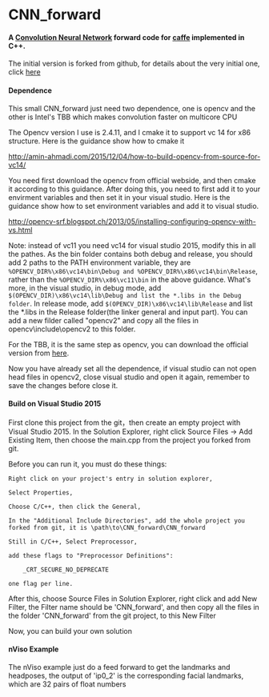 # CNN_forward
#### A [Convolution Neural Network](https://en.wikipedia.org/wiki/Convolutional_neural_network) forward code for [caffe](http://caffe.berkeleyvision.org/) implemented in C++.

The initial version is forked from github, for details about the very initial one, click [here](https://github.com/ihciah/CNN_forward)

#### Dependence
This small CNN_forward just need two dependence, one is opencv and the other is Intel's TBB which makes convolution faster on multicore CPU

The Opencv version I use is 2.4.11, and I cmake it to support vc 14 for x86 structure.  Here is the guidance show how to cmake it

http://amin-ahmadi.com/2015/12/04/how-to-build-opencv-from-source-for-vc14/

You need first download the opencv from official webside, and then cmake it according to this guidance. After doing this, you need to first add it to your envirment variables and then set it in your visual studio. Here is the guidance show how to set environment variables and add it to visual studio.

http://opencv-srf.blogspot.ch/2013/05/installing-configuring-opencv-with-vs.html

Note: instead of vc11 you need vc14 for visual studio 2015, modify this in all the pathes. As the bin folder contains both debug and release, you should add 2 paths to the PATH environment variable, they are
`%OPENCV_DIR%\x86\vc14\bin\Debug and %OPENCV_DIR%\x86\vc14\bin\Release`,
 rather than the `%OPENCV_DIR%\x86\vc11\bin` in the above guidance. What's more, in the visual studio, in debug mode, add `$(OPENCV_DIR)\x86\vc14\lib\Debug and list the *.libs in the Debug folder`. In release mode, add `$(OPENCV_DIR)\x86\vc14\lib\Release` and list the *.libs in the Release folder(the linker general and input part). You can add a new filder called "opencv2" and copy all the files in opencv\include\opencv2 to this folder.

 For the TBB, it is the same step as opencv, you can download the official version from [here](https://www.threadingbuildingblocks.org).

Now you have already set all the dependence, if visual studio can not open head files in opencv2, close visual studio and open it again, remember to save the changes before close it.


#### Build on Visual Studio 2015

First clone this project from the git，then create an empty project with Visual Studio 2015. In the Solution Explorer, right click Source Files -> Add Existing Item, then choose the main.cpp from the project you forked from git.

Before you can run it, you must do these things:

    Right click on your project's entry in solution explorer,

    Select Properties,

	Choose C/C++, then click the General,

	In the "Additional Include Directories", add the whole project you forked from git, it is \path\to\CNN_forward\CNN_forward

	Still in C/C++, Select Preprocessor,

    add these flags to "Preprocessor Definitions":

        _CRT_SECURE_NO_DEPRECATE

    one flag per line.

After this, choose Source Files in Solution Explorer, right click and add New Filter, the Filter name should be 'CNN_forward', and then copy all the files in the folder 'CNN_forward' from the git project, to this New Filter

Now, you can build your own solution

 #### nViso Example
The nViso example just do a feed forward to get the landmarks and headposes, the output of 'ip0_2' is the corresponding facial landmarks, which are 32 pairs of float numbers
